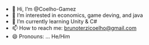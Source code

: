 - 👋 Hi, I’m @Coelho-Gamez
- 👀 I’m interested in economics, game deving, and java
- 🌱 I’m currently learning Unity & C#
- 📫 How to reach me: brunoterzicoelho@gmail.com
- 😄 Pronouns: ... He/Him
  

<!---
Coelho-Gamez/Coelho-Gamez is a ✨ special ✨ repository because its `README.md` (this file) appears on your GitHub profile.
You can click the Preview link to take a look at your changes.
--->
